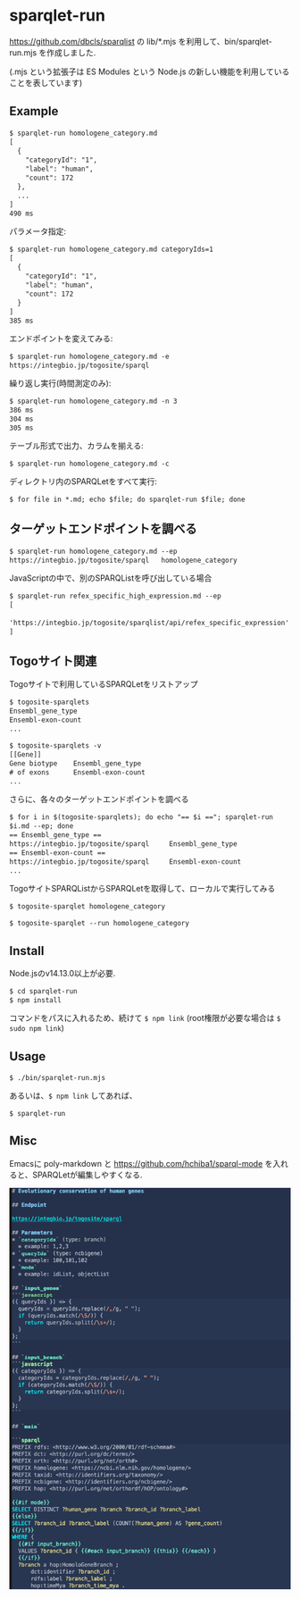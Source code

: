 # sparqlet-run

https://github.com/dbcls/sparqlist の lib/\*.mjs を利用して、bin/sparqlet-run.mjs を作成しました.

(.mjs という拡張子は ES Modules という Node.js の新しい機能を利用していることを表しています)

## Example
```
$ sparqlet-run homologene_category.md
[
  {
    "categoryId": "1",
    "label": "human",
    "count": 172
  },
  ...
]
490 ms
```
パラメータ指定:
```
$ sparqlet-run homologene_category.md categoryIds=1
[
  {
    "categoryId": "1",
    "label": "human",
    "count": 172
  }
]
385 ms
```
エンドポイントを変えてみる:
```
$ sparqlet-run homologene_category.md -e https://integbio.jp/togosite/sparql
```
繰り返し実行(時間測定のみ):
```
$ sparqlet-run homologene_category.md -n 3
386 ms
304 ms
305 ms
```
テーブル形式で出力、カラムを揃える:
```
$ sparqlet-run homologene_category.md -c
```
ディレクトリ内のSPARQLetをすべて実行:
```
$ for file in *.md; echo $file; do sparqlet-run $file; done
```

## ターゲットエンドポイントを調べる
```
$ sparqlet-run homologene_category.md --ep
https://integbio.jp/togosite/sparql   homologene_category
```
JavaScriptの中で、別のSPARQListを呼び出している場合
```
$ sparqlet-run refex_specific_high_expression.md --ep
[
  'https://integbio.jp/togosite/sparqlist/api/refex_specific_expression'
]
```

## Togoサイト関連
Togoサイトで利用しているSPARQLetをリストアップ
```
$ togosite-sparqlets
Ensembl_gene_type
Ensembl-exon-count
...
```

```
$ togosite-sparqlets -v
[[Gene]]
Gene biotype    Ensembl_gene_type
# of exons      Ensembl-exon-count
...
```

さらに、各々のターゲットエンドポイントを調べる
```
$ for i in $(togosite-sparqlets); do echo "== $i =="; sparqlet-run $i.md --ep; done
== Ensembl_gene_type ==
https://integbio.jp/togosite/sparql     Ensembl_gene_type
== Ensembl-exon-count ==
https://integbio.jp/togosite/sparql     Ensembl-exon-count
...
```

TogoサイトSPARQListからSPARQLetを取得して、ローカルで実行してみる
```
$ togosite-sparqlet homologene_category
```
```
$ togosite-sparqlet --run homologene_category
```

## Install
Node.jsのv14.13.0以上が必要.
```
$ cd sparqlet-run
$ npm install
```
コマンドをパスに入れるため、続けて `$ npm link` (root権限が必要な場合は `$ sudo npm link`)

## Usage
```
$ ./bin/sparqlet-run.mjs
```
あるいは、`$ npm link` してあれば、
```
$ sparqlet-run
```

## Misc
Emacsに poly-markdown と https://github.com/hchiba1/sparql-mode を入れると、SPARQLetが編集しやすくなる.

![Emacs](example/sparqlet-emacs.png)
